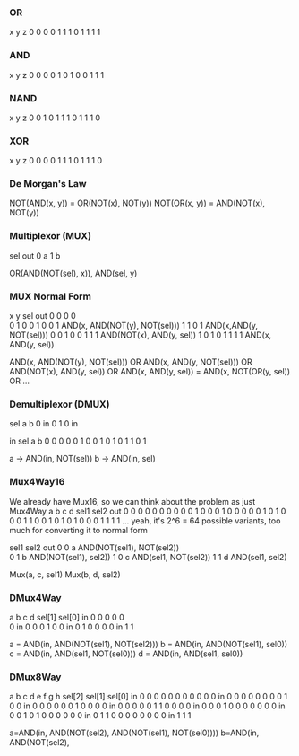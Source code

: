### OR
x y z
0 0 0
0 1 1
1 0 1
1 1 1

### AND
x y z
0 0 0
0 1 0
1 0 0
1 1 1

### NAND
x y z
0 0 1
0 1 1
1 0 1
1 1 0

### XOR
x y z
0 0 0
0 1 1
1 0 1
1 1 0

### De Morgan's Law
NOT(AND(x, y)) = OR(NOT(x), NOT(y))
NOT(OR(x, y)) = AND(NOT(x), NOT(y))

### Multiplexor (MUX)
sel out
0   a
1   b

OR(AND(NOT(sel), x)), AND(sel, y)


### MUX             Normal Form
x y sel out
0 0 0   0       
0 1 0   0
1 0 0   1       AND(x, AND(NOT(y), NOT(sel))) 
1 1 0   1       AND(x,AND(y, NOT(sel)))
0 0 1   0
0 1 1   1       AND(NOT(x), AND(y, sel))
1 0 1   0
1 1 1   1       AND(x, AND(y, sel))

AND(x, AND(NOT(y), NOT(sel))) OR AND(x, AND(y, NOT(sel))) OR AND(NOT(x), AND(y, sel)) OR AND(x, AND(y, sel)) = AND(x, NOT(OR(y, sel)) OR ...

### Demultiplexor (DMUX)
sel a   b
0   in  0
1   0   in

in sel a  b
0  0   0  0
0  1   0  0
1  0   1  0
1  1   0  1  

a -> AND(in, NOT(sel)) 
b -> AND(in, sel)

### Mux4Way16
We already have Mux16, so we can think about the problem as just Mux4Way
a b c d sel1 sel2 out
0 0 0 0  0    0   0
0 0 0 1  0    0   0
1 0 0 0  0    0   1
0 1 0 0  0    1   1
0 0 1 0  1    0   1
0 0 0 1  1    1   1
...
yeah, it's 2^6 = 64 possible variants, too much for converting it to normal form

sel1 sel2 out
0     0    a    AND(NOT(sel1), NOT(sel2))  
0     1    b    AND(NOT(sel1), sel2))
1     0    c    AND(sel1, NOT(sel2))
1     1    d    AND(sel1, sel2)

Mux(a, c, sel1)
Mux(b, d, sel2)


### DMux4Way
a   b  c  d  sel[1] sel[0]
in  0  0  0   0     0  
0   in 0  0   0     1
0   0  in 0   1     0
0   0  0  in  1     1

a = AND(in, AND(NOT(sel1), NOT(sel2)))
b = AND(in, AND(NOT(sel1), sel0))
c = AND(in, AND(sel1, NOT(sel0)))
d = AND(in, AND(sel1, sel0))

### DMux8Way
a   b   c   d   e   f   g   h   sel[2]    sel[1]    sel[0]
in  0   0   0   0   0   0   0   0         0         0
0   in  0   0   0   0   0   0   0         0         1
0   0   in  0   0   0   0   0   0         1         0
0   0   0   in  0   0   0   0   0         1         1
0   0   0   0   in  0   0   0   1         0         0
0   0   0   0   0   in  0   0   1         0         1
0   0   0   0   0   0   in  0   1         1         0
0   0   0   0   0   0   0   in  1         1         1

a=AND(in, AND(NOT(sel2), AND(NOT(sel1), NOT(sel0))))
b=AND(in, AND(NOT(sel2),



